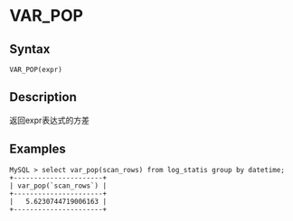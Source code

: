 # VAR_POP

## Syntax

`VAR_POP(expr)`

## Description

返回expr表达式的方差

## Examples
```
MySQL > select var_pop(scan_rows) from log_statis group by datetime;
+----------------------+
| var_pop(`scan_rows`) |
+----------------------+
|   5.6230744719006163 |
+----------------------+
```